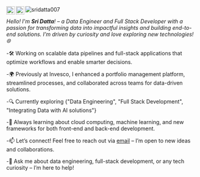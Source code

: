 <a href="https://www.linkedin.com/in/datta7/">
  <img align="left" alt="Datta's LinkedIn" width="22px" src="https://cdn.cdnlogo.com/logos/l/66/linkedin-icon.svg" />
</a>
<a href="https://open.spotify.com/user/314nxfnwtd3xynulpklw37c4f7ii?si=693dfa4cee33434c">
  <img align="left" alt="Datta's Spotify" width="22px" src="https://cdn.worldvectorlogo.com/logos/spotify-2.svg" />
</a>

<!-- ![](https://visitor-badge.glitch.me/badge?page_id=sridatta007.sridatta007) -->
<img src="https://komarev.com/ghpvc/?username=sridatta007&label=Profile%20views&color=blueviolet&style=flat" alt="sridatta007"/>

<br />

*Hello! I'm **Sri Datta**! – a Data Engineer and Full Stack Developer with a passion for transforming data into impactful insights and building end-to-end solutions. I’m driven by curiosity and love exploring new technologies! 🌐*

-🛠️ Working on scalable data pipelines and full-stack applications that optimize workflows and enable smarter decisions.

-🌍 Previously at Invesco, I enhanced a portfolio management platform, streamlined processes, and collaborated across teams for data-driven solutions.

-🔍 Currently exploring {"Data Engineering", "Full Stack Development", "Integrating Data with AI solutions"}

-🌱 Always learning about cloud computing, machine learning, and new frameworks for both front-end and back-end development.

-📫 Let’s connect! Feel free to reach out via [email](mailto:sridattayaddanapudi@gmail.com) – I’m open to new ideas and collaborations.

-💬 Ask me about data engineering, full-stack development, or any tech curiosity – I’m here to help!
